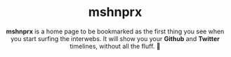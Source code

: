 <div align="center">
  <h1>mshnprx</h1>
</div>

<p align="center">
  <strong>mshnprx</strong> is a home page to be bookmarked as the first thing you see when you start surfing the interwebs. It will show you your <strong>Github</strong> and <strong>Twitter</strong> timelines, without all the fluff. 🚀
</p>
